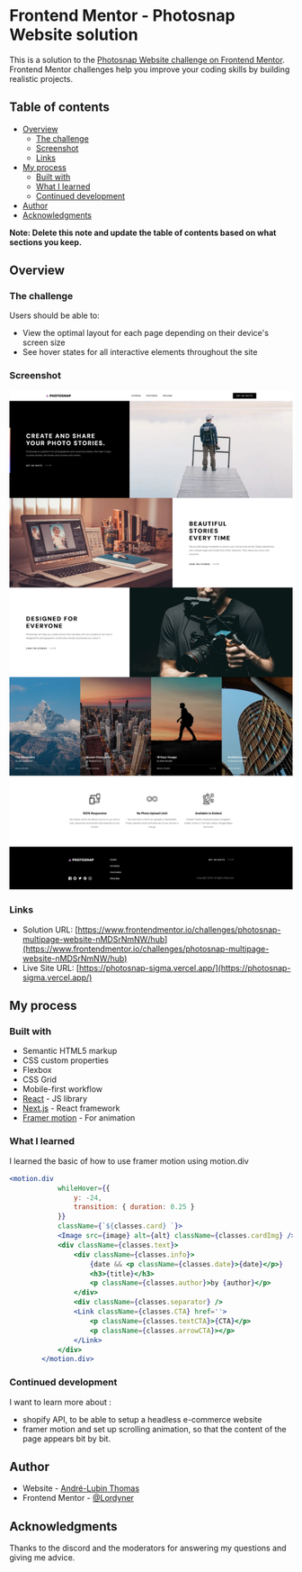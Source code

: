 # Frontend Mentor - Photosnap Website solution

This is a solution to the [Photosnap Website challenge on Frontend Mentor](https://www.frontendmentor.io/challenges/photosnap-multipage-website-nMDSrNmNW). Frontend Mentor challenges help you improve your coding skills by building realistic projects. 

## Table of contents

- [Overview](#overview)
  - [The challenge](#the-challenge)
  - [Screenshot](#screenshot)
  - [Links](#links)
- [My process](#my-process)
  - [Built with](#built-with)
  - [What I learned](#what-i-learned)
  - [Continued development](#continued-development)
- [Author](#author)
- [Acknowledgments](#acknowledgments)

**Note: Delete this note and update the table of contents based on what sections you keep.**

## Overview

### The challenge

Users should be able to:

- View the optimal layout for each page depending on their device's screen size
- See hover states for all interactive elements throughout the site

### Screenshot

![](./fullpage_screenshot.png)

### Links

- Solution URL: [https://www.frontendmentor.io/challenges/photosnap-multipage-website-nMDSrNmNW/hub](https://www.frontendmentor.io/challenges/photosnap-multipage-website-nMDSrNmNW/hub)
- Live Site URL: [https://photosnap-sigma.vercel.app/](https://photosnap-sigma.vercel.app/)

## My process

### Built with

- Semantic HTML5 markup
- CSS custom properties
- Flexbox
- CSS Grid
- Mobile-first workflow
- [React](https://reactjs.org/) - JS library
- [Next.js](https://nextjs.org/) - React framework
- [Framer motion](https://www.framer.com/motion/introduction/) - For animation

### What I learned

I learned the basic of how to use framer motion using motion.div

```jsx
<motion.div
            whileHover={{
                y: -24,
                transition: { duration: 0.25 }
            }}
            className={`${classes.card} `}>
            <Image src={image} alt={alt} className={classes.cardImg} />
            <div className={classes.text}>
                <div className={classes.info}>
                    {date && <p className={classes.date}>{date}</p>}
                    <h3>{title}</h3>
                    <p className={classes.author}>by {author}</p>
                </div>
                <div className={classes.separator} />
                <Link className={classes.CTA} href=''>
                    <p className={classes.textCTA}>{CTA}</p>
                    <p className={classes.arrowCTA}></p>
                </Link>
            </div>
        </motion.div>
```


### Continued development

I want to learn more about :
- shopify API, to be able to setup a headless e-commerce website
- framer motion and set up scrolling animation, so that the content of the page appears bit by bit.

## Author

- Website - [André-Lubin Thomas](https://www.thomasandrelubin.fr/)
- Frontend Mentor - [@Lordyner](https://www.frontendmentor.io/profile/Lordyner)

## Acknowledgments

Thanks to the discord and the moderators for answering my questions and giving me advice. 
